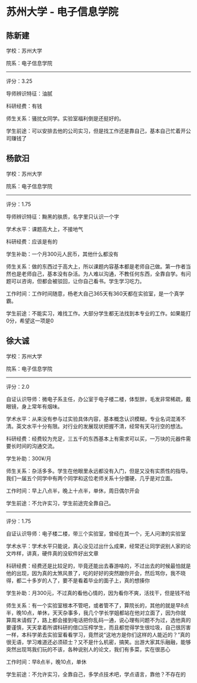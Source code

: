 # 苏州大学 - 电子信息学院

## 陈新建

学校：苏州大学

院系：电子信息学院

* * *

评分：3.25

导师辨识特征：油腻

科研经费：有钱

师生关系：骚扰女同学。实验室福利倒是还挺好的。

学生前途：可以安排去他的公司实习，但是找工作还是靠自己，基本自己忙着开公司赚钱了

## 杨歆汨

学校：苏州大学

院系：电子信息学院

* * *

评分：1.75

导师辨识特征：黝黑的肤质，名字里只认识一个字

学术水平：课题高大上，不接地气

科研经费：应该是有的

学生补助：一个月300元人民币，其他什么都没有

师生关系：做的东西过于高大上，所以课题内容基本都是老师自己做。第一作者当然也是老师自己，基本没有杂活。为人难以沟通，不教任何东西，全靠自学。有问题可以咨询，但都会被驳回，让你自己看书。学生学习吃力。

工作时间：工作时间随意，杨老大自己365天有360天都在实验室，是一个真学霸。

学生前途：不能实习，难找工作。大部分学生都无法找到本专业的工作。如果能打0分，希望这一项是0

## 徐大诚

学校：苏州大学

院系：电子信息学院

* * *

评分：2.0

自证认识导师：微电子系主任，办公室于电子楼二楼，体型胖，毛发非常稀疏，戴眼镜，身上常年有烟味。

学术水平：从来没有参与过实验具体内容，基本概念认识模糊，专业名词混淆不清。英文水平十分有限。对行业的发展现状把握不清，经常有天马行空的想法。

科研经费：经费较为充足，三五千的东西基本上有需求可以买，一万块的元器件需要长时间的沟通交流。

学生补助：300¥/月

师生关系：杂活多多。学生在他眼里永远都没有入门，但是又没有实质性的指导。我们一届五个同学中有两个同学和这位老师关系十分僵硬，几乎是对立面。

工作时间：早上八点半，晚上十点半，单休，周日偶尔开会

学生前途：不允许实习，学生前途完全靠自己。

* * *

评分：1.75

自证认识导师：电子楼二楼，带三个实验室，曾经在其一个，无人问津的实验室

学术水平：学术水平只能说，真心没见过出什么成果，经常还让同学说别人家的论文咋样，讲真，硬件真的没软件好出文章

科研经费：经费还是比较足的，毕竟还能出去春游啥的，不过出去的时候最怕就是他的出现，因为真的太煞风景了，吃的好好的突然跟你开会，然后骂你，我不晓得，都二十多岁的人了，要不是看着毕业的面子上，真的想揍你

学生补助：月300元，不过真的看他心情的，因为看你不爽，活找干，但是钱不给

师生关系：有一个实验室根本不管吧，或者管不了，算院长的，其他的就是早8点半，晚10点，单休，天天杂事多，我几个学长学姐都站在他对立面了，因为你就算周末请假了，路上都会接到电话把你乱码一通，说心理有问题不为过，选他真的要谨慎，天天拿着所谓科研的借口压榨学生，而且都觉得学生很垃圾，自己很厉害一样，本科学弟去实验室看看学习，竟然说“这地方是你们这样的人能近的？”真的很无语，学习难道还必须硕士？又不是什么机密，搞笑。出游大家其乐融融，能够突然出现骂我们玩的不该，各种说别人的论文，我们有多菜，实在很恶心

工作时间：早8点半，晚10点，单休

学生前途：不允许实习，全靠自己，多学点技术吧，学点语言，靠他？不存在的